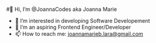 #👋 Hi, I’m @JoannaCodes aka Joanna Marie
- 👀 I’m interested in developing Software Developement
- 🌱 I’m an aspiring Frontend Engineer/Developer
- 📫 How to reach me: joannamarieb.lara@gmail.com 


<!---
JoannaCodes/JoannaCodes is a ✨ special ✨ repository because its `README.md` (this file) appears on your GitHub profile.
You can click the Preview link to take a look at your changes.
--->
